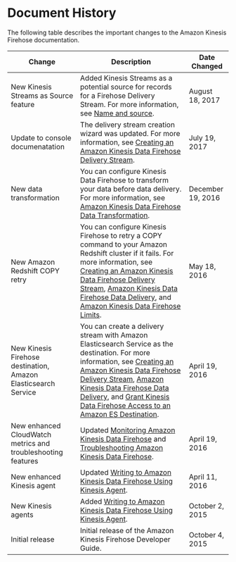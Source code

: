 # Document History<a name="history"></a>

The following table describes the important changes to the Amazon Kinesis Firehose documentation\.


| Change | Description | Date Changed | 
| --- | --- | --- | 
| New Kinesis Streams as Source feature | Added Kinesis Streams as a potential source for records for a Firehose Delivery Stream\. For more information, see [Name and source](create-name.md)\. | August 18, 2017 | 
| Update to console documenatation | The delivery stream creation wizard was updated\. For more information, see [Creating an Amazon Kinesis Data Firehose Delivery Stream](basic-create.md)\. | July 19, 2017 | 
| New data transformation | You can configure Kinesis Data Firehose to transform your data before data delivery\. For more information, see [Amazon Kinesis Data Firehose Data Transformation](data-transformation.md)\. | December 19, 2016 | 
| New Amazon Redshift COPY retry | You can configure Kinesis Firehose to retry a COPY command to your Amazon Redshift cluster if it fails\. For more information, see [Creating an Amazon Kinesis Data Firehose Delivery Stream](basic-create.md), [Amazon Kinesis Data Firehose Data Delivery](basic-deliver.md), and [Amazon Kinesis Data Firehose Limits](limits.md)\. | May 18, 2016 | 
| New Kinesis Firehose destination, Amazon Elasticsearch Service | You can create a delivery stream with Amazon Elasticsearch Service as the destination\. For more information, see [Creating an Amazon Kinesis Data Firehose Delivery Stream](basic-create.md), [Amazon Kinesis Data Firehose Data Delivery](basic-deliver.md), and [Grant Kinesis Data Firehose Access to an Amazon ES Destination](controlling-access.md#using-iam-es)\. | April 19, 2016 | 
| New enhanced CloudWatch metrics and troubleshooting features | Updated [Monitoring Amazon Kinesis Data Firehose](monitoring.md) and [Troubleshooting Amazon Kinesis Data Firehose](troubleshooting.md)\. | April 19, 2016 | 
| New enhanced Kinesis agent | Updated [Writing to Amazon Kinesis Data Firehose Using Kinesis Agent](writing-with-agents.md)\. | April 11, 2016 | 
| New Kinesis agents | Added [Writing to Amazon Kinesis Data Firehose Using Kinesis Agent](writing-with-agents.md)\. | October 2, 2015 | 
| Initial release | Initial release of the Amazon Kinesis Firehose Developer Guide\. | October 4, 2015 | 